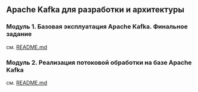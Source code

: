 ## Apache Kafka для разработки и архитектуры

### Модуль 1. Базовая эксплуатация Apache Kafka. Финальное задание
см. [README.md](cluster/unit-1/README.md)

### Модуль 2. Реализация потоковой обработки на базе Apache Kafka
см. [README.md](cluster/unit-2/README.md)